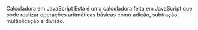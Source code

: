 Calculadora  em JavaScript
Esta é uma calculadora feita em JavaScript que pode realizar operações aritméticas básicas como adição, subtração, multiplicação e divisão.
